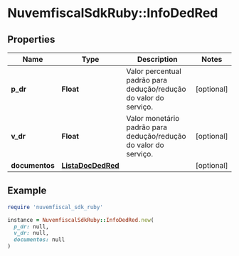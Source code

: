 # NuvemfiscalSdkRuby::InfoDedRed

## Properties

| Name | Type | Description | Notes |
| ---- | ---- | ----------- | ----- |
| **p_dr** | **Float** | Valor percentual padrão para dedução/redução do valor do serviço. | [optional] |
| **v_dr** | **Float** | Valor monetário padrão para dedução/redução do valor do serviço. | [optional] |
| **documentos** | [**ListaDocDedRed**](ListaDocDedRed.md) |  | [optional] |

## Example

```ruby
require 'nuvemfiscal_sdk_ruby'

instance = NuvemfiscalSdkRuby::InfoDedRed.new(
  p_dr: null,
  v_dr: null,
  documentos: null
)
```

